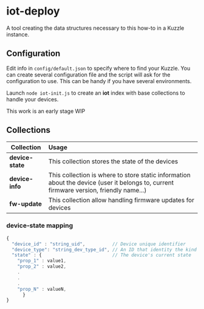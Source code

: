 # iot-deploy

A tool creating the data structures necessary to this how-to in a Kuzzle instance.

## Configuration

Edit info in `config/default.json` to specify where to find your Kuzzle. You can create several configuration file and the script will ask for the configuration to use. This can be handy if you have several environments.

Launch `node iot-init.js` to create an **iot** index with base collections to handle your devices.

This work is an early stage WIP

## Collections

| Collection | Usage |
|------------|:----------|
| **device-state** | This collection stores the state of the devices |
| **device-info** | This collection is where to store static information about the device (user it belongs to, current firmware version, friendly name...) |
| **fw-update** | This collection allow handling firmware updates for devices |

### device-state mapping

```javascript
{
  "device_id" : "string_uid",          // Device unique identifier
  "device_type": "string_dev_type_id", // An ID that identity the kind of device at hardware level
  "state" : {                          // The device's current state
    "prop_1" : value1,
    "prop_2" : value2,
    .
    .
    .
    "prop_N" : valueN,
      }
}
```
